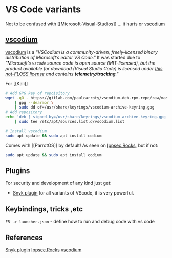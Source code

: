 # VS Code variants

Not to be confused with [[Microsoft-Visual-Studios]] ... it hurts or [vscodium](https://vscodium.com/)

## [vscodium](https://vscodium.com/)

[vscodium](https://vscodium.com/) is a *"VSCodium is a community-driven, freely-licensed binary distribution of Microsoft’s editor VS Code."* It was started due to *"Microsoft’s `vscode` source code is open source (MIT-licensed), but the product available for download (Visual Studio Code) is licensed under [this not-FLOSS license](https://code.visualstudio.com/license) and contains **telemetry/tracking**."*

For [[Kali]]
```bash
# Add GPG key of repoisitory
wget -qO - https://gitlab.com/paulcarroty/vscodium-deb-rpm-repo/raw/master/pub.gpg \
    | gpg --dearmor \
    | sudo dd of=/usr/share/keyrings/vscodium-archive-keyring.gpg
# Add repository
echo 'deb [ signed-by=/usr/share/keyrings/vscodium-archive-keyring.gpg ] https://download.vscodium.com/debs vscodium main' \
    | sudo tee /etc/apt/sources.list.d/vscodium.list

# Install vscodium
sudo apt update && sudo apt install codium
```

Comes with [[ParrotOS]] by default! As seen on [Ippsec.Rocks](https://ippsec.rocks), but if not:
```bash
sudo apt update && sudo apt install codium
```
## Plugins

For security and development of any kind just get:
- [Snyk plugin](https://snyk.io/platform/ide-plugins/) for all variants of VScode, it is very powerful. 

## Keybindings, tricks ,etc

`F5 -> launcher.json` - define how to run and debug code with vs code


## References

[Snyk plugin](https://snyk.io/platform/ide-plugins/) 
[Ippsec.Rocks](https://ippsec.rocks)
[vscodium](https://vscodium.com/)